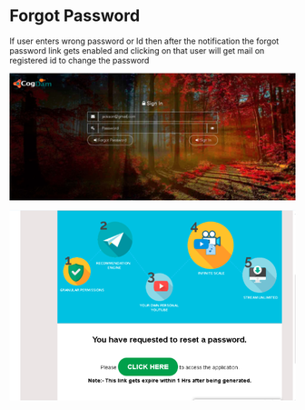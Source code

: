# Forgot Password

If user enters wrong password or Id then after the notification the forgot password link gets enabled and clicking on that user will get mail on registered id to change the password

![](../.gitbook/assets/image%20%28133%29.png)

![](../.gitbook/assets/image%20%28142%29.png)





